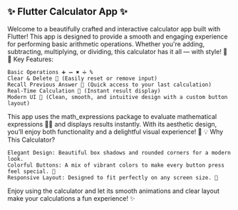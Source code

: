 ✨ Flutter Calculator App ✨
------------------------------

Welcome to a beautifully crafted and interactive calculator app built with Flutter! This app is designed to provide a smooth and engaging experience for performing basic arithmetic operations. Whether you're adding, subtracting, multiplying, or dividing, this calculator has it all — with style! 🌈
🌟 Key Features:

    Basic Operations ➕ ➖ ✖️ ➗ %
    Clear & Delete 🧹 (Easily reset or remove input)
    Recall Previous Answer 🔁 (Quick access to your last calculation)
    Real-Time Calculation 🧮 (Instant result display)
    Modern UI 🎨 (Clean, smooth, and intuitive design with a custom button layout)

This app uses the math_expressions package to evaluate mathematical expressions 🧑‍💻 and displays results instantly. With its aesthetic design, you’ll enjoy both functionality and a delightful visual experience! 🌸
💡 Why This Calculator?

    Elegant Design: Beautiful box shadows and rounded corners for a modern look.
    Colorful Buttons: A mix of vibrant colors to make every button press feel special. 🌈
    Responsive Layout: Designed to fit perfectly on any screen size. 📱

Enjoy using the calculator and let its smooth animations and clear layout make your calculations a fun experience! ✨

